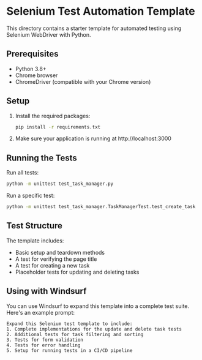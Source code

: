 # Selenium Test Automation Template

This directory contains a starter template for automated testing using Selenium WebDriver with Python.

## Prerequisites

- Python 3.8+
- Chrome browser
- ChromeDriver (compatible with your Chrome version)

## Setup

1. Install the required packages:
   ```bash
   pip install -r requirements.txt
   ```

2. Make sure your application is running at http://localhost:3000

## Running the Tests

Run all tests:
```bash
python -m unittest test_task_manager.py
```

Run a specific test:
```bash
python -m unittest test_task_manager.TaskManagerTest.test_create_task
```

## Test Structure

The template includes:

- Basic setup and teardown methods
- A test for verifying the page title
- A test for creating a new task
- Placeholder tests for updating and deleting tasks

## Using with Windsurf

You can use Windsurf to expand this template into a complete test suite. Here's an example prompt:

```
Expand this Selenium test template to include:
1. Complete implementations for the update and delete task tests
2. Additional tests for task filtering and sorting
3. Tests for form validation
4. Tests for error handling
5. Setup for running tests in a CI/CD pipeline
```
